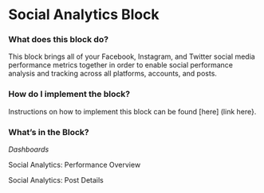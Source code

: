 # Social Analytics Block


### What does this block do?

This block brings all of your Facebook, Instagram, and Twitter social media performance metrics together in order to enable social performance analysis and tracking across all platforms, accounts, and posts.


### How do I implement the block?

Instructions on how to implement this block can be found [here] (link here}.


### What’s in the Block?

*Dashboards*

Social Analytics: Performance Overview

Social Analytics: Post Details
